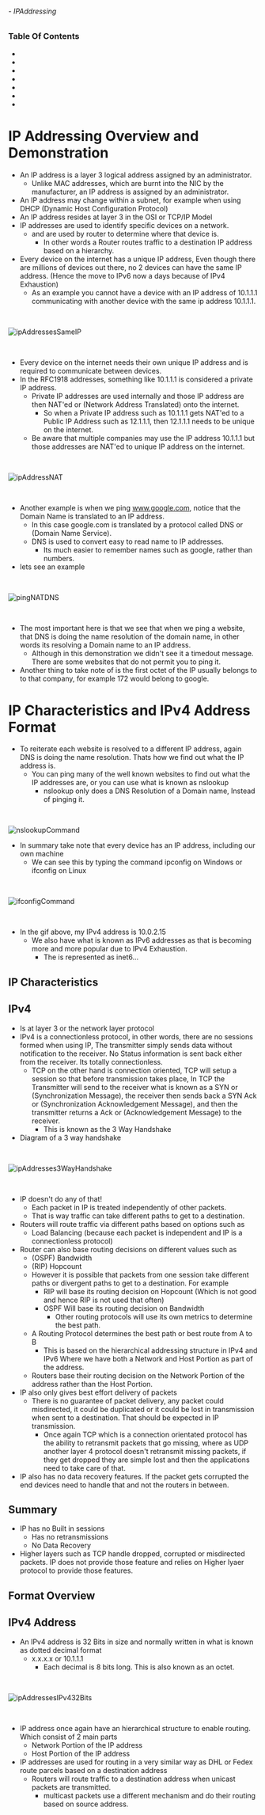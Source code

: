 ###### - IPAddressing

<!-- Table Of Contents -->

### Table Of Contents
- [](#)
- [](#)
- [](#)
- [](#)
- [](#)
- [](#)
- [](#)

# IP Addressing Overview and Demonstration
* An IP address is a layer 3 logical address assigned by an administrator. 
    * Unlike MAC addresses, which are burnt into the NIC by the manufacturer, an IP address is assigned by an administrator.
 * An IP address may change within a subnet, for example when using DHCP (Dynamic Host Configuration Protocol) 
 * An IP address resides at layer 3 in the OSI or TCP/IP Model
 * IP addresses are used to identify specific devices on a network.
    * and are used by router to determine where that device is.
        * In other words a Router routes traffic to a destination IP address based on a hierarchy.
* Every device on the internet has a unique IP address, Even though there are millions of devices out there, no 2 devices can have the same IP address. (Hence the move to IPv6 now a days because of IPv4 Exhaustion)
    * As an example you cannot have a device with an IP address of 10.1.1.1 communicating with another device with the same ip address 10.1.1.1.

<br>

![ipAddressesSameIP](./src/ipAddressesSameIP.png)

<br>

* Every device on the internet needs their own unique IP address and is required to communicate between devices.
* In the RFC1918 addresses, something like 10.1.1.1 is considered a private IP address.
    * Private IP addresses are used internally and those IP address are then NAT'ed or (Network Address Translated) onto the internet.
        * So when a Private IP address such as 10.1.1.1 gets NAT'ed to a Public IP Address such as 12.1.1.1, then 12.1.1.1 needs to be unique on the internet.
    * Be aware that multiple companies may use the IP address 10.1.1.1 but those addresses are NAT'ed to unique IP address on the internet.

<br>

![ipAddressNAT](./src/ipAddressesNAT.png)

<br>

* Another example is when we ping www.google.com, notice that the Domain Name is translated to an IP address. 
    * In this case google.com is translated by a protocol called DNS or (Domain Name Service).
    * DNS is used to convert easy to read name to IP addresses.
        * Its much easier to remember  names such as google, rather than numbers.
* lets see an example

<br>

![pingNATDNS](./src/pingNATDNS.gif)

<br>

* The most important here is that we see that when we ping a website, that DNS is doing the name resolution of the domain name, in other words its resolving a Domain name to an IP address.
    * Although in this demonstration we didn't see it a timedout message. There are some websites that do not permit you to ping it.
* Another thing to take note of is the first octet of the IP usually belongs to to that company, for example 172 would belong to google.

# IP Characteristics and IPv4 Address Format
* To reiterate each website is resolved to a different IP address, again DNS is doing the name resolution. Thats how we find out what the IP address is.
    * You can ping many of the well known websites to find out what the IP addresses are, or you can use what is known as nslookup 
        * nslookup only does a DNS Resolution of a Domain name, Instead of pinging it.

<br>

![nslookupCommand](./src/nslookupCommand.gif)

* In summary take note that every device has an IP address, including our own machine
    * We can see this by typing the command ipconfig on Windows or ifconfig on Linux

<br>

![ifconfigCommand](./src/ifconfigCommand.gif)

<br>

* In the gif above, my IPv4 address is 10.0.2.15
    * We also have what is known as IPv6 addresses as that is becoming more and more popular due to IPv4 Exhaustion.
        * The is represented as inet6...

## IP Characteristics
## IPv4 
* Is at layer 3 or the network layer protocol
* IPv4 is a connectionless protocol, in other words, there are no sessions formed when using IP, The transmitter simply sends data without notification to the receiver. No Status information is sent back either from the receiver. Its totally connectionless.
    * TCP on the other hand is connection oriented, TCP will setup a session so that before transmission takes place, In TCP the Transmitter will send to the receiver what is known as a SYN or (Synchronization Message), the receiver then sends back a SYN Ack or (Synchronization Acknowledgement Message), and then the transmitter returns a Ack or (Acknowledgement Message) to the receiver.
        * This is known as the 3 Way Handshake
* Diagram of a 3 way handshake


<br>

![ipAddresses3WayHandshake](./src/ipAddresses3WayHandshake.png)

<br>

* IP doesn't do any of that!
    * Each packet in IP is treated independently of other packets.
    * That is way traffic can take different paths to get to a destination.
* Routers will route traffic via different paths based on options such as 
    * Load Balancing (because each packet is independent and IP is a connectionless protocol)
* Router can also base routing decisions on different values such as 
    * (OSPF) Bandwidth
    * (RIP) Hopcount
    * However it is possible that packets from one session take different paths or divergent paths to get to a destination. For example
        * RIP will base its routing decision on Hopcount (Which is not good and hence RIP is not used that often)
        * OSPF Will base its routing decision on Bandwidth
            * Other routing protocols will use its own metrics to determine the best path.
    * A Routing Protocol determines the best path or best route from A to B
        * This is based on the hierarchical addressing structure in IPv4 and IPv6 Where we have both a Network and Host Portion as part of the address.
    * Routers base their routing decision on the Network Portion of the address rather than the Host Portion.
* IP also only gives best effort delivery of packets
    * There is no guarantee of packet delivery, any packet could misdirected, it could be duplicated or it could be lost in transmission when sent to a destination. That should be expected in IP transmission.
        * Once again TCP which is a connection orientated protocol has the ability to retransmit packets that go missing, where as UDP another layer 4 protocol doesn't retransmit missing packets, if they get dropped they are simple lost and then the applications need to take care of that.
* IP also has no data recovery features. If the packet gets corrupted the end devices need to handle that and not the routers in between.

## Summary
* IP has no Built in sessions
    * Has no retransmissions
    * No Data Recovery
* Higher layers such as TCP handle dropped, corrupted or misdirected packets. IP does not provide those feature and relies on Higher lyaer protocol to provide those features.

## Format Overview
## IPv4 Address
* An IPv4 address is 32 Bits in size and normally written in what is known as dotted decimal format
    * x.x.x.x or 10.1.1.1
        * Each decimal is 8 bits long. This is also known as an octet.

<br>

![ipAddressesIPv432Bits](./src/ipAddressesIPv432Bits.png)

<br>

* IP address once again have an hierarchical structure to enable routing. Which consist of 2 main parts
    * Network Portion of the IP address
    * Host Portion of the IP address
* IP addresses are used for routing in a very similar way as DHL or Fedex route parcels based on a destination address
    * Routers will route traffic to a destination address when unicast packets are transmitted.
        * multicast packets use a different mechanism and do their routing based on source address.

